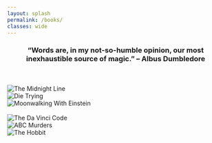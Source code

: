 ```yaml
---
layout: splash
permalink: /books/
classes: wide
---
```

<h3 align="center" class="quotations">“Words are, in my not-so-humble opinion, our most inexhaustible source of magic.” – Albus Dumbledore</h3>
<br/><br/>

<div class = "box"> 
  
  <div class="imgleft">
  <img src="https://i.gr-assets.com/images/S/compressed.photo.goodreads.com/books/1523721283l/36598205._SY475_.jpg" alt = "The Midnight Line">
  </div>
  
  <div class="imgleft">
  <img src="https://i.gr-assets.com/images/S/compressed.photo.goodreads.com/books/1510344359l/10169815._SY475_.jpg" alt = "Die Trying">
  </div>
  
  <div class="imgleft">
  <img src="https://images.penguinrandomhouse.com/cover/9780143120537" alt = "Moonwalking With Einstein">
  </div>

</div> 
<br/>
<div class = "box">
  
  <div class="imgleft">
  <img src="https://i.gr-assets.com/images/S/compressed.photo.goodreads.com/books/1332591483l/269831.jpg" alt = "The Da Vinci Code">
  </div>
  
  <div class="imgleft">
  <img src="https://images-na.ssl-images-amazon.com/images/I/51cfOp4+OeL._SX323_BO1,204,203,200_.jpg" alt = "ABC Murders">
  </div>
  
  <div class="">
  <img src="https://i.gr-assets.com/images/S/compressed.photo.goodreads.com/books/1546071216l/5907.jpg" alt = "The Hobbit">
  </div>
  

</div>
  
